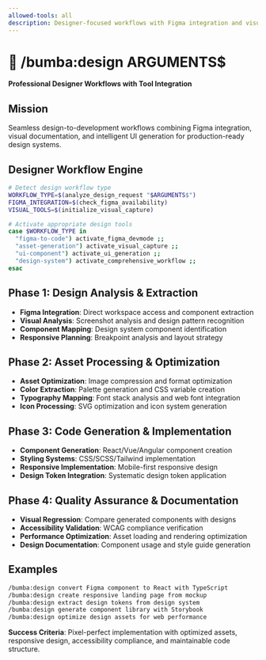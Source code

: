 ```yaml
---
allowed-tools: all
description: Designer-focused workflows with Figma integration and visual tools
---
```


# 🏁 /bumba:design ARGUMENTS$

**Professional Designer Workflows with Tool Integration**

## Mission

Seamless design-to-development workflows combining Figma integration, visual documentation, and intelligent UI generation for production-ready design systems.

## Designer Workflow Engine

```bash
# Detect design workflow type
WORKFLOW_TYPE=$(analyze_design_request "$ARGUMENTS$")
FIGMA_INTEGRATION=$(check_figma_availability)
VISUAL_TOOLS=$(initialize_visual_capture)

# Activate appropriate design tools
case $WORKFLOW_TYPE in
  "figma-to-code") activate_figma_devmode ;;
  "asset-generation") activate_visual_capture ;;
  "ui-component") activate_ui_generation ;;
  "design-system") activate_comprehensive_workflow ;;
esac
```

## Phase 1: Design Analysis & Extraction

- **Figma Integration**: Direct workspace access and component extraction
- **Visual Analysis**: Screenshot analysis and design pattern recognition
- **Component Mapping**: Design system component identification
- **Responsive Planning**: Breakpoint analysis and layout strategy

## Phase 2: Asset Processing & Optimization

- **Asset Optimization**: Image compression and format optimization
- **Color Extraction**: Palette generation and CSS variable creation
- **Typography Mapping**: Font stack analysis and web font integration
- **Icon Processing**: SVG optimization and icon system generation

## Phase 3: Code Generation & Implementation

- **Component Generation**: React/Vue/Angular component creation
- **Styling Systems**: CSS/SCSS/Tailwind implementation
- **Responsive Implementation**: Mobile-first responsive design
- **Design Token Integration**: Systematic design token application

## Phase 4: Quality Assurance & Documentation

- **Visual Regression**: Compare generated components with designs
- **Accessibility Validation**: WCAG compliance verification
- **Performance Optimization**: Asset loading and rendering optimization
- **Design Documentation**: Component usage and style guide generation

## Examples

```bash
/bumba:design convert Figma component to React with TypeScript
/bumba:design create responsive landing page from mockup
/bumba:design extract design tokens from design system
/bumba:design generate component library with Storybook
/bumba:design optimize design assets for web performance
```

**Success Criteria**: Pixel-perfect implementation with optimized assets, responsive design, accessibility compliance, and maintainable code structure.
